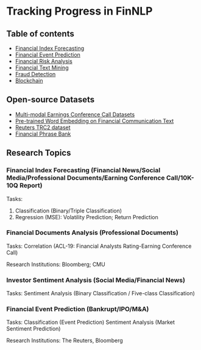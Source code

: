 # Tracking Progress in FinNLP

## Table of contents
- [Financial Index Forecasting](/NLP-based_Financial_Forecasting/README.md)
- [Financial Event Prediction](/Financial_Event_Prediction/README.md)
- [Financial Risk Analysis](/Financial_Risk_Analysis/README.md)
- [Financial Text Mining](/Financial_Text_Mining/README.md)
- [Fraud Detection](/Fraud_Detection/README.md)
- [Blockchain](/Blockchain/README.md)

## Open-source Datasets
- [Multi-modal Earnings Conference Call Datasets](/Earnings_Call_Datasets/README.md)
- [Pre-trained Word Embedding on Financial Communication Text](https://github.com/yya518/FinBERT)
- [Reuters TRC2 dataset](https://trec.nist.gov/data/reuters/reuters.html)
- [Financial Phrase Bank](https://www.researchgate.net/publication/251231364_FinancialPhraseBank-v10)

## Research Topics
### Financial Index Forecasting (Financial News/Social Media/Professional Documents/Earning Conference Call/10K-10Q Report)
Tasks:
1) Classification (Binary/Triple Classification)
2) Regression (MSE): Volatility Prediction; Return Prediction

### Financial Documents Analysis (Professional Documents)
Tasks:
Correlation (ACL-19: Financial Analysts Rating-Earning Conference Call)

Research Institutions:
Bloomberg; CMU

### Investor Sentiment Analysis (Social Media/Financial News)
Tasks:
Sentiment Analysis (Binary Classification / Five-class Classification)


### Financial Event Prediction (Bankrupt/IPO/M&A)
Tasks:
Classification (Event Prediction)
Sentiment Analysis (Market Sentiment Prediction)

Research Institutions:
The Reuters, Bloomberg
